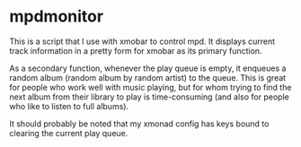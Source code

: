 # mpdmonitor

This is a script that I use with xmobar to control mpd.  It displays current
track information in a pretty form for xmobar as its primary function.

As a secondary function, whenever the play queue is empty, it enqueues a
random album (random album by random artist) to the queue.  This is great for
people who work well with music playing, but for whom trying to find the next
album from their library to play is time-consuming (and also for people who
like to listen to full albums).

It should probably be noted that my xmonad config has keys bound to clearing
the current play queue.
